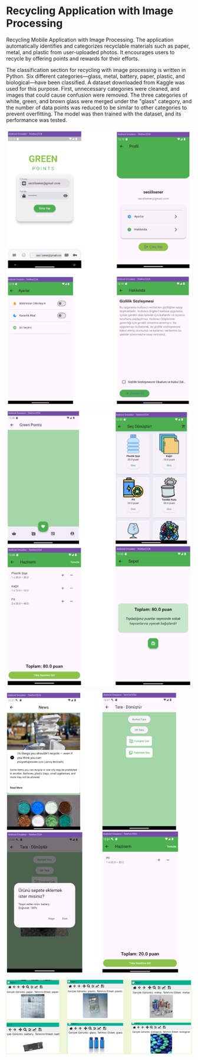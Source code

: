 # Recycling Application with Image Processing
Recycling Mobile Application with Image Processing. The application automatically identifies and categorizes recyclable materials such as paper, metal, and plastic from user-uploaded photos. It encourages users to recycle by offering points and rewards for their efforts.
 
The classification section for recycling with image processing is written in Python. Six different categories—glass, metal, battery, paper, plastic, and biological—have been classified. A dataset downloaded from Kaggle was used for this purpose. First, unnecessary categories were cleaned, and images that could cause confusion were removed. The three categories of white, green, and brown glass were merged under the "glass" category, and the number of data points was reduced to be similar to other categories to prevent overfitting. The model was then trained with the dataset, and its performance was tested.

![1](https://github.com/sevvalkapcak/Recycling-Application-with-Image-Processing/blob/main/GreenPoints/results/1.png)

![2](https://github.com/sevvalkapcak/Recycling-Application-with-Image-Processing/blob/main/GreenPoints/results/2.png)

![3](https://github.com/sevvalkapcak/Recycling-Application-with-Image-Processing/blob/main/GreenPoints/results/3.png)

![4](https://github.com/sevvalkapcak/Recycling-Application-with-Image-Processing/blob/main/GreenPoints/results/4.png)
